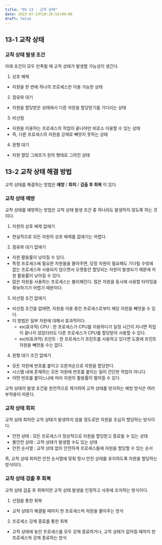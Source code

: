 ```yaml
---
title: "OS 13 - 교착 상태"
date: 2023-07-24T20:35:52+09:00
draft: false
---
```


## 13-1 교착 상태
### 교착 상태 발생 조건
아래 조건이 모두 만족될 때 교착 상태가 발생할 가능성이 생긴다.
1. 상호 배제
- 자원을 한 번에 하나의 프로세스만 이용 가능한 상태

2. 점유와 대기
- 자원을 할당받은 상태에서 다른 자원을 할당받기를 기다리는 상태

3. 비선점
- 자원을 이용하는 프로세스의 작업이 끝나야만 비로소 이용할 수 있는 상태
- 즉, 다른 프로세스의 자원을 강제로 빼앗지 못하는 상태

4. 원형 대기
- 자원 할당 그래프가 원의 형태로 그려진 상태

## 13-2 교착 상태 해결 방법

교착 상태를 해결하는 방법은 **예방** / **회피** / **검출 후 회복** 이 있다.

### 교착 상태 예방
교착 상태를 예방하는 방법은 교착 상태 발생 조건 중 하나라도 발생하지 않도록 하는 것이다.
1. 자원의 상호 배제 없애기
- 현실적으로 모든 자원의 상호 배제를 없애기는 어렵다.
2. 점유와 대기 없애기
- 자원 활용률이 낮아질 수 있다.
- 특정 프로세스에 필요한 자원들을 몰아주면, 당장 자원이 필요해도 기다릴 수밖에 없는 프로세스와 사용되지 않으면서 오랫동안 할당되는 자원이 발생되기 때문에 자원 활용률이 낮아질 
  수 있다.
- 많은 자원을 사용하는 프로세스는 불리해진다. 많은 자원을 동시에 사용할 타이밍을 확보하기가 어렵기 때문이다.
3. 비선점 조건 없애기
- 비선점 조건을 없애면, 자원을 이용 중인 프로세스로부터 해당 자원을 빼앗을 수 있다.
- 이 방법은 일부 자원에 대해서 효과적이다.
  - ex(효과적) CPU : 한 프로세스가 CPU를 이용하다가 일정 시간이 지나면 작업이 끝나지 않았더라도 다른 프로세스가 CPU를 할당받아 사용할 수 있다.
  - ex(비효과적) 프린트 : 한 프로세스가 프린트를 사용하고 있다면 도중에 프린트 자원을 빼앗을 수는 없다.
4. 원형 대기 조건 없애기
- 모든 자원에 번호를 붙이고 오른차순으로 자원을 할당한다.
- 시스탬 내에 존재하는 모든 자원에 번호를 붙이는 일이 간단한 작업이 아니다.
- 어떤 번호를 붙이느냐에 따라 자원의 활용률이 떨어질 수 있다.

교착 상태의 발생 조건을 원천적으로 제거하여 교착 상태를 방지하는 예방 방식은 여러 부작용이 따른다.

### 교착 상태 회피
교착 상태 회피란 교착 상태가 발생하지 않을 정도로만 자원을 조심히 할당하는 방식이다.

- 안전 상태 : 모든 프로세스가 정상적으로 자원을 할당받고 종료될 수 있는 상태
- 불안전 상태 : 교착 상태가 발생할 수도 있는 상태
- 안전 순서열 : 교착 상태 없이 안전하게 프로세스들에 자원을 할당할 수 있는 순서

즉, 교착 상태 회피란 안전 순서열에 맞춰 항시 안전 상태를 유지하도록 자원을 할당하는 방식이다.

### 교착 상태 검출 후 회복
교착 상태 검출 후 회복이란 교착 상태 발생을 인정하고 사후에 조치하는 방식이다.
1. 선점을 통한 회복
- 교착 상태가 해결될 때까지 한 프로세스씩 자원을 몰아주는 방식

2. 프로세스 강제 종료를 통한 회복
- 교착 상태에 놓인 프로세스를 모두 강제 종료하거나, 교착 상태가 없어질 때까지 한 프로세스씩 강제 종료하는 방식